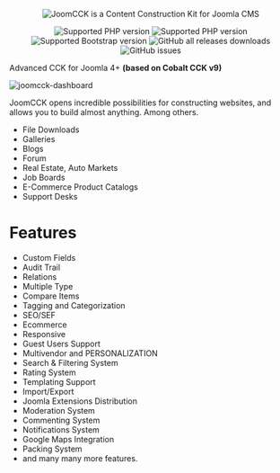 <p align="center">
  <img src="https://github.com/JoomCoder-com/JoomCCK/assets/6179568/c1f4e96d-41d2-4a14-8471-57a4462cc731" alt="JoomCCK is a Content Construction Kit for Joomla CMS"/>
</p>

<p align="center"><img  alt="Supported PHP version" src="https://img.shields.io/badge/PHP-v8.1%2B-green"/> <img  alt="Supported PHP version" src="https://img.shields.io/badge/Joomla!-v4.2%2B-blue"/> <img  alt="Supported Bootstrap version" src="https://img.shields.io/badge/Bootstrap-v5+-blue"/> <img alt="GitHub all releases downloads" src="https://img.shields.io/github/downloads/JoomCoder-com/JoomCCK/total"> <img alt="GitHub issues" src="https://img.shields.io/github/issues/joomCoder-com/JoomCCK"></p>

Advanced CCK for Joomla 4+ **(based on Cobalt CCK v9)**

![joomcck-dashboard](https://user-images.githubusercontent.com/6179568/233794958-ab84da42-6ec3-4ceb-90fe-33518795b3df.png)


JoomCCK opens incredible possibilities for constructing websites, and allows you to build almost anything. Among others.
- File Downloads
- Galleries
- Blogs
- Forum
- Real Estate, Auto Markets
- Job Boards
- E-Commerce Product Catalogs
- Support Desks

# Features
- Custom Fields
- Audit Trail
- Relations
- Multiple Type
- Compare Items
- Tagging and Categorization
- SEO/SEF
- Ecommerce
- Responsive
- Guest Users Support
- Multivendor and PERSONALIZATION
- Search & Filtering System
- Rating System
- Templating Support
- Import/Export
- Joomla Extensions Distribution
- Moderation System
- Commenting System
- Notifications System
- Google Maps Integration
- Packing System
- and many many more features.


